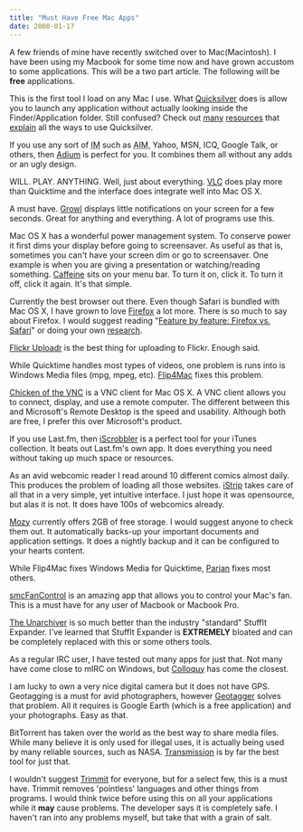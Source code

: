 ```yaml
---
title: "Must Have Free Mac Apps"
date: 2008-01-17
---
```


A few friends of mine have recently switched over to Mac(Macintosh). I have been using my Macbook for some time now and have grown accustom to some applications. This will be a two part article. The following will be **free** applications.

This is the first tool I load on any Mac I use. What [Quicksilver] does is allow you to launch any application without actually looking inside the Finder/Application folder. Still confused? Check out [many][other] [resources] that [explain] all the ways to use Quicksilver.

If you use any sort of <abbr title="Instant Messaging">IM</abbr> such as <abbr title="AOL Instant Messenger">AIM</abbr>, Yahoo, MSN, ICQ, Google Talk, or others, then [Adium] is perfect for you. It combines them all without any adds or an ugly design.

WILL. PLAY. ANYTHING. Well, just about everything. [VLC] does play more than Quicktime and the interface does integrate well into Mac OS X.

A must have. [Growl] displays little notifications on your screen for a few seconds. Great for anything and everything. A lot of programs use this.

Mac OS X has a wonderful power management system. To conserve power it first dims your display before going to screensaver. As useful as that is, sometimes you can't have your screen dim or go to screensaver. One example is when you are giving a presentation or watching/reading something. [Caffeine] sits on your menu bar. To turn it on, click it. To turn it off, click it again. It's that simple.

Currently the best browser out there. Even though Safari is bundled with Mac OS X, I have grown to love [Firefox] a lot more. There is so much to say about Firefox. I would suggest reading "[Feature by feature: Firefox vs. Safari]" or doing your own [research].

[Flickr Uploadr] is the best thing for uploading to Flickr. Enough said.

While Quicktime handles most types of videos, one problem is runs into is Windows Media files (mpg, mpeg, etc). [Flip4Mac] fixes this problem.

[Chicken of the VNC] is a VNC client for Mac OS X. A VNC client allows you to connect, display, and use a remote computer. The different between this and Microsoft's Remote Desktop is the speed and usability. Although both are free, I prefer this over Microsoft's product.

If you use Last.fm, then [iScrobbler] is a perfect tool for your iTunes collection. It beats out Last.fm's own app. It does everything you need without taking up much space or resources.

As an avid webcomic reader I read around 10 different comics almost daily. This produces the problem of loading all those websites. [iStrip] takes care of all that in a very simple, yet intuitive interface. I just hope it was opensource, but alas it is not. It does have 100s of webcomics already.

[Mozy] currently offers 2GB of free storage. I would suggest anyone to check them out. It automatically backs-up your important documents and application settings. It does a nightly backup and it can be configured to your hearts content.

While Flip4Mac fixes Windows Media for Quicktime, [Parian] fixes most others.

[smcFanControl] is an amazing app that allows you to control your Mac's fan. This is a must have for any user of Macbook or Macbook Pro.

[The Unarchiver] is so much better than the industry "standard" StuffIt Expander. I've learned that StuffIt Expander is **EXTREMELY** bloated and can be completely replaced with this or some others tools.

As a regular IRC user, I have tested out many apps for just that. Not many have come close to mIRC on Windows, but [Colloquy] has come the closest.

I am lucky to own a very nice digital camera but it does not have GPS. Geotagging is a must for avid photographers, however [Geotagger] solves that problem. All it requires is Google Earth (which is a free application) and your photographs. Easy as that.

BitTorrent has taken over the world as the best way to share media files. While many believe it is only used for illegal uses, it is actually being used by many reliable sources, such as NASA. [Transmission] is by far the best tool for just that.

I wouldn't suggest [Trimmit] for everyone, but for a select few, this is a must have. Trimmit removes 'pointless' languages and other things from programs. I would think twice before using this on all your applications while it **may** cause problems. The developer says it is completely safe. I haven't ran into any problems myself, but take that with a grain of salt.

[quicksilver]: http://www.blacktree.com/?quicksilver
[many]: http://www.tuaw.com/tag/Quicksilver/
[other]: http://lifehacker.com/software/quicksilver/hack-attack-a-beginners-guide-to-quicksilver-247129.php
[resources]: http://www.youtube.com/watch?v=EBvFUhTqKK4
[explain]: http://guides.macrumors.com/Quicksilver
[adium]: http://www.adiumx.com/
[vlc]: http://www.videolan.org/vlc/
[growl]: http://growl.info
[caffeine]: http://lightheadsw.com/caffeine/
[firefox]: http://www.firefox.com
[feature by feature: firefox vs. safari]: http://mozillalinks.org/wp/2007/06/feature-by-feature-firefox-vs-safari/
[research]: http://www.google.com/search?q=mac+browsers
[flickr uploadr]: http://www.flickr.com/tools/
[flip4mac]: http://www.flip4mac.com/
[chicken of the vnc]: http://sourceforge.net/projects/cotvnc/
[iscrobbler]: http://www.last.fm/group/iScrobbler
[istrip]: http://www.joar.com/istrip/
[mozy]: https://mozy.com/?code=7HG3N1
[parian]: http://perian.org/
[smcfancontrol]: http://homepage.mac.com/holtmann/eidac/software/smcfancontrol2/index.html
[the unarchiver]: http://wakaba.c3.cx/s/apps/unarchiver.html
[colloquy]: http://colloquy.info/
[geotagger]: http://craig.stanton.net.nz/software/Geotagger.html
[transmission]: http://www.transmissionbt.com
[trimmit]: http://lipidity.com/software/trimmit/
